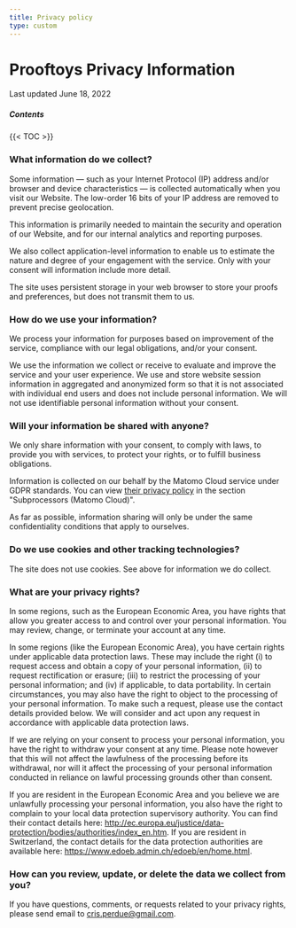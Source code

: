```yaml
---
title: Privacy policy
type: custom
---
```


# Prooftoys Privacy Information

Last updated June 18, 2022

##### Contents

{{< TOC >}}

### What information do we collect?

Some information — such as your Internet Protocol (IP) address and/or
browser and device characteristics — is collected automatically when
you visit our Website.  The low-order 16 bits of your IP address are
removed to prevent precise geolocation.

This information is primarily needed to maintain the security and
operation of our Website, and for our internal analytics and reporting
purposes.

We also collect application-level information to enable us to estimate
the nature and degree of your engagement with the service.  Only with
your consent will information include more detail.

The site uses persistent storage in your web browser to store your
proofs and preferences, but does not transmit them to us.

### How do we use your information?

We process your information for purposes based on improvement of the
service, compliance with our legal obligations, and/or your consent.

We use the information we collect or receive to evaluate and improve
the service and your user experience. We use and store website session
information in aggregated and anonymized form so that it is not
associated with individual end users and does not include personal
information. We will not use identifiable personal information without
your consent.

### Will your information be shared with anyone?

We only share information with your consent, to comply with laws, to
provide you with services, to protect your rights, or to fulfill
business obligations.

Information is collected on our behalf by the Matomo Cloud service
under GDPR standards.  You can view
[their privacy policy](https://matomo.org/matomo-cloud-privacy-policy/)
in the section "Subprocessors (Matomo Cloud)".

As far as possible, information sharing will only be under the same
confidentiality conditions that apply to ourselves.

### Do we use cookies and other tracking technologies?

The site does not use cookies.  See above for information we do
collect.

### What are your privacy rights?

In some regions, such as the European Economic Area, you have rights
that allow you greater access to and control over your personal
information. You may review, change, or terminate your account at any
time.

In some regions (like the European Economic Area), you have certain
rights under applicable data protection laws. These may include the
right (i) to request access and obtain a copy of your personal
information, (ii) to request rectification or erasure; (iii) to
restrict the processing of your personal information; and (iv) if
applicable, to data portability. In certain circumstances, you may
also have the right to object to the processing of your personal
information. To make such a request, please use the contact details
provided below. We will consider and act upon any request in
accordance with applicable data protection laws.

If we are relying on your consent to process your personal
information, you have the right to withdraw your consent at any
time. Please note however that this will not affect the lawfulness of
the processing before its withdrawal, nor will it affect the
processing of your personal information conducted in reliance on
lawful processing grounds other than consent.

If you are resident in the European Economic Area and you believe we
are unlawfully processing your personal information, you also have the
right to complain to your local data protection supervisory
authority. You can find their contact details here:
http://ec.europa.eu/justice/data-protection/bodies/authorities/index_en.htm.
If you are resident in Switzerland, the contact details for the data
protection authorities are available here:
https://www.edoeb.admin.ch/edoeb/en/home.html.

### How can you review, update, or delete the data we collect from you?

If you have questions, comments, or requests related to your privacy
rights, please send email to cris.perdue@gmail.com.

